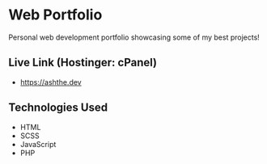 # Web Portfolio
Personal web development portfolio showcasing some of my best projects!
## Live Link (Hostinger: cPanel)
- https://ashthe.dev
## Technologies Used
- HTML
- SCSS
- JavaScript
- PHP
